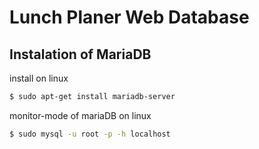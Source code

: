 # Lunch Planer Web Database

## Instalation of MariaDB

install on linux

```bash
$ sudo apt-get install mariadb-server
```

monitor-mode of mariaDB on linux

```bash
$ sudo mysql -u root -p -h localhost
```


